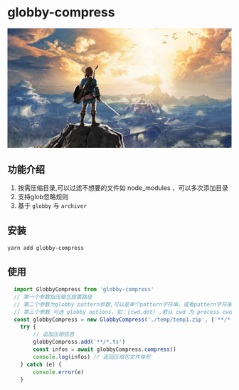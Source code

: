 # globby-compress

![my love](./logo.png) 

## 功能介绍
1. 按需压缩目录,可以过滤不想要的文件如 node_modules ，可以多次添加目录
2. 支持glob忽略规则 
3. 基于 `globby` 与 `archiver`

## 安装
```
yarn add globby-compress 
```

## 使用   
```ts
  import GlobbyCompress from 'globby-compress'
  // 第一个参数指压缩包放置路径
  // 第二个参数为globby pattern参数,可以是单个pattern字符串，或者pattern字符串数组 ["**/*.js"]
  // 第三个参数 可选 globby options，如：{cwd,dot} ,默认 cwd 为 process.cwd()
  const globbyCompress = new GlobbyCompress('./temp/temp1.zip', ['**/*.md', '!node_modules/**/*'])
    try {
        // 追加压缩信息
        globbyCompress.add('**/*.ts')
        const infos = await globbyCompress.compress()
        console.log(infos) // 返回压缩包文件体积
    } catch (e) {
        console.error(e)
    }   
```
 

